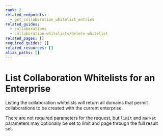 ```yaml
---
rank: 2
related_endpoints:
  - get_collaboration_whitelist_entries
related_guides:
  - collaborations
  - collaboration-whitelists/delete-whitelist
related_pages: []
required_guides: []
related_resources: []
alias_paths: []
---
```


# List Collaboration Whitelists for an Enterprise

Listing the collaboration whitelists will return all domains that permit
collaborations to be created with the current enterprise.

There are not required parameters for the request, but `limit` and `market`
parameters may optionally be set to limit and page through the full result set.

<Samples id='get_collaboration_whitelist_entries' />
